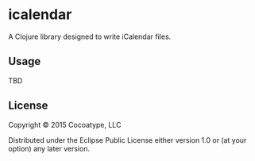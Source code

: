 # icalendar

A Clojure library designed to write iCalendar files.

## Usage

TBD

## License

Copyright © 2015 Cocoatype, LLC

Distributed under the Eclipse Public License either version 1.0 or (at
your option) any later version.
